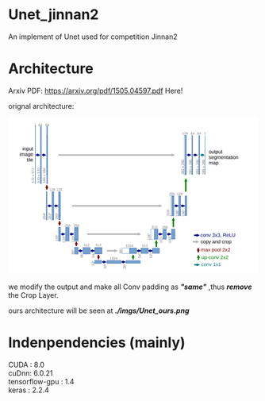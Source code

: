 # Unet_jinnan2

An implement of Unet used for competition Jinnan2

# Architecture

Arxiv PDF: https://arxiv.org/pdf/1505.04597.pdf Here!

orignal architecture:

![images](./imgs/Unet.png)

we modify the output and make all Conv padding as ***"same"*** ,thus ***remove*** the Crop Layer.  

ours architecture will be seen at ***./imgs/Unet_ours.png***  

# Indenpendencies (mainly)  
CUDA : 8.0  
cuDnn: 6.0.21  
tensorflow-gpu : 1.4  
keras : 2.2.4  


